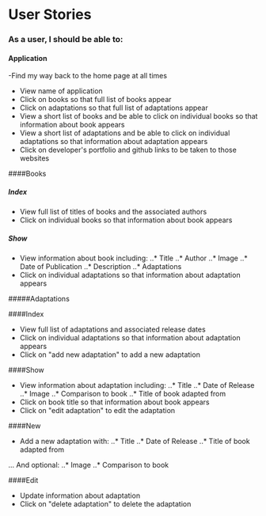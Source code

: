 # User Stories

### As a user, I should be able to:

#### Application
-Find my way back to the home page at all times
- View name of application
- Click on books so that full list of books appear
- Click on adaptations so that full list of adaptations appear
- View a short list of books and be able to click on individual books so that information about book appears
- View a short list of adaptations and be able to click on individual adaptations so that information about adaptation appears
- Click on developer's portfolio and github links to be taken to those websites

####Books

##### Index
- View full list of titles of books and the associated authors
- Click on individual books so that information about book appears

##### Show
- View information about book including:
..* Title
..* Author
..* Image
..* Date of Publication
..* Description
..* Adaptations
- Click on individual adaptations so that information about adaptation appears

#####Adaptations

####Index
- View full list of adaptations and associated release dates
- Click on individual adaptations so that information about adaptation appears
- Click on "add new adaptation" to add a new adaptation

####Show
- View information about adaptation including:
..* Title
..* Date of Release
..* Image
..* Comparison to book
..* Title of book adapted from
- Click on book title so that information about book appears
- Click on "edit adaptation" to edit the adaptation

####New
- Add a new adaptation with:
..* Title
..* Date of Release
..* Title of book adapted from

... And optional:
..* Image
..* Comparison to book

####Edit
- Update information about adaptation
- Click on "delete adaptation" to delete the adaptation
